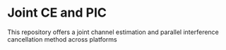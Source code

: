 # Joint CE and PIC
This repository offers a joint channel estimation and parallel interference cancellation method across platforms
